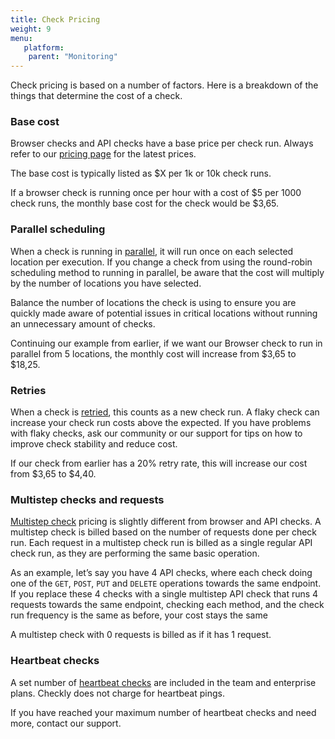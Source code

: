 ```yaml
---
title: Check Pricing
weight: 9
menu:
   platform:
    parent: "Monitoring"
---
```


Check pricing is based on a number of factors. Here is a breakdown of the things that determine the cost of a check.

### Base cost

Browser checks and API checks have a base price per check run. Always refer to our [pricing page](https://www.checklyhq.com/pricing/) for the latest prices.

The base cost is typically listed as $X per 1k or 10k check runs.

If a browser check is running once per hour with a cost of $5 per 1000 check runs, the monthly base cost for the check would be $3,65.

### Parallel scheduling

When a check is running in [parallel](/docs/monitoring/global-locations/#parallel), it will run once on each selected location per execution. If you change a check from using the round-robin scheduling method to running in parallel, be aware that the cost will multiply by the number of locations you have selected.

Balance the number of locations the check is using to ensure you are quickly made aware of potential issues in critical locations without running an unnecessary amount of checks.

Continuing our example from earlier, if we want our Browser check to run in parallel from 5 locations, the monthly cost will increase from $3,65 to $18,25.

### Retries

When a check is [retried](/docs/alerting-and-retries/retries), this counts as a new check run. A flaky check can increase your check run costs above the expected. If you have problems with flaky checks, ask our community or our support for tips on how to improve check stability and reduce cost.

If our check from earlier has a 20% retry rate, this will increase our cost from $3,65 to $4,40.

### Multistep checks and requests

[Multistep check](/docs/multistep-checks) pricing is slightly different from browser and API checks. A multistep check is billed based on the number of requests done per check run. Each request in a multistep check run is billed as a single regular API check run, as they are performing the same basic operation. 

As an example, let’s say you have 4 API checks, where each check doing one of the `GET`, `POST`, `PUT` and `DELETE` operations towards the same endpoint. If you replace these 4 checks with a single multistep API check that runs 4 requests towards the same endpoint, checking each method, and the check run frequency is the same as before, your cost stays the same

A multistep check with 0 requests is billed as if it has 1 request.

### Heartbeat checks

A set number of [heartbeat checks](/docs/heartbeat-checks) are included in the team and enterprise plans. Checkly does not charge for heartbeat pings. 

If you have reached your maximum number of heartbeat checks and need more, contact our support.